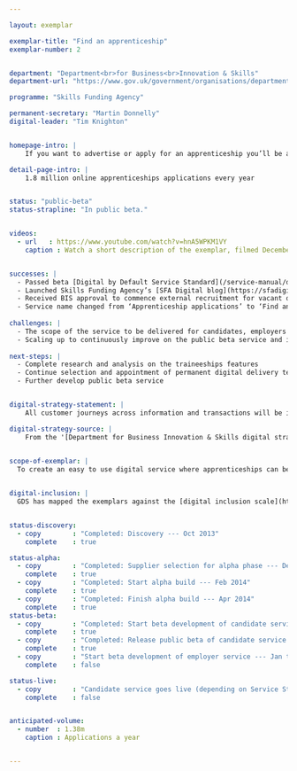 ```yaml
---

layout: exemplar

exemplar-title: "Find an apprenticeship"
exemplar-number: 2


department: "Department<br>for Business<br>Innovation & Skills"
department-url: "https://www.gov.uk/government/organisations/department-for-business-innovation-skills"

programme: "Skills Funding Agency"

permanent-secretary: "Martin Donnelly"
digital-leader: "Tim Knighton"


homepage-intro: |
    If you want to advertise or apply for an apprenticeship you’ll be able to do it quickly and easily online

detail-page-intro: |
    1.8 million online apprenticeships applications every year


status: "public-beta"
status-strapline: "In public beta."


videos:
  - url   : https://www.youtube.com/watch?v=hnA5WPKM1VY
    caption : Watch a short description of the exemplar, filmed December 2013


successes: |
  - Passed beta [Digital by Default Service Standard](/service-manual/digital-by-default) assessment
  - Launched Skills Funding Agency’s [SFA Digital blog](https://sfadigital.blog.gov.uk)
  - Received BIS approval to commence external recruitment for vacant digital delivery posts
  - Service name changed from ‘Apprenticeship applications’ to ‘Find an apprenticeship’ following user feedback
  
challenges: |
  - The scope of the service to be delivered for candidates, employers and training providers is ambitious and not all service functionality will be delivered in the initial service
  - Scaling up to continuously improve on the public beta service and introduce new features
  
next-steps: |
  - Complete research and analysis on the traineeships features
  - Continue selection and appointment of permanent digital delivery team members
  - Further develop public beta service


digital-strategy-statement: |
    All customer journeys across information and transactions will be integrated so individuals can find information tailored to their needs and search, view and apply for opportunities online in an engaging and inspiring way. Employers will be able to quickly and easily self-serve to engage with apprenticeships and advertise vacancies and identify suitable candidates.

digital-strategy-source: |
    From the '[Department for Business Innovation & Skills digital strategy](http://discuss.bis.gov.uk/digitalstrategy/page/7/)' --- December 2012
    

scope-of-exemplar: |
  To create an easy to use digital service where apprenticeships can be advertised and applied for, with the transaction supported by clear information to inform and advise users, so that they can self-serve, leading to minimal additional support being required.


digital-inclusion: |
  GDS has mapped the exemplars against the [digital inclusion scale](https://www.gov.uk/government/publications/government-digital-inclusion-strategy/government-digital-inclusion-strategy#measuring-digital-exclusion) to help show where these services may be difficult for some people to use. [See the rating for Apprenticeship applications](https://www.gov.uk/government/publications/government-digital-inclusion-strategy/exemplar-services-and-identity-assurance-how-complex-they-are#apprenticeship-applications).


status-discovery:
  - copy        : "Completed: Discovery --- Oct 2013"
    complete    : true

status-alpha:
  - copy        : "Completed: Supplier selection for alpha phase --- Dec 2013"
    complete    : true
  - copy        : "Completed: Start alpha build --- Feb 2014"
    complete    : true
  - copy        : "Completed: Finish alpha build --- Apr 2014"
    complete    : true
status-beta:
  - copy        : "Completed: Start beta development of candidate service --- May 2014"
    complete    : true
  - copy        : "Completed: Release public beta of candidate service --- Dec 2014"
    complete    : true
  - copy        : "Start beta development of employer service --- Jan to Mar 2015"
    complete    : false

status-live:
  - copy        : "Candidate service goes live (depending on Service Standard assessment) --- Jan to Mar 2015"
    complete    : false


anticipated-volume:
  - number  : 1.38m
    caption : Applications a year


---
```


